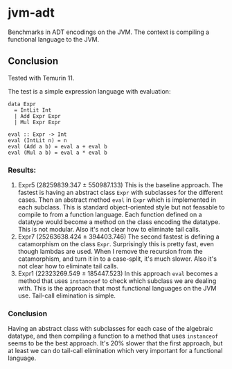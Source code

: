 # jvm-adt
Benchmarks in ADT encodings on the JVM. The context is compiling a functional language to the JVM.

## Conclusion
Tested with Temurin 11.

The test is a simple expression language with evaluation:
```
data Expr
  = IntLit Int
  | Add Expr Expr
  | Mul Expr Expr

eval :: Expr -> Int
eval (IntLit n) = n
eval (Add a b) = eval a + eval b
eval (Mul a b) = eval a * eval b
```

### Results:
1. Expr5 (28259839.347 ± 550987.133) This is the baseline approach. The fastest is having an abstract class `Expr` with subclasses for the different cases. Then an abstract method `eval` in `Expr` which is implemented in each subclass. This is standard object-oriented style but not feasable to compile to from a function language. Each function defined on a datatype would become a method on the class encoding the datatype. This is not modular. Also it's not clear how to eliminate tail calls.
2. Expr7 (25263638.424 ± 394403.746) The second fastest is defining a catamorphism on the class `Expr`. Surprisingly this is pretty fast, even though lambdas are used. When I remove the recursion from the catamorphism, and turn it in to a case-split, it's much slower. Also it's not clear how to eliminate tail calls.
3. Expr1 (22323269.549 ± 185447.523) In this approach `eval` becomes a method that uses `instanceof` to check which subclass we are dealing with. This is the approach that most functional languages on the JVM use. Tail-call elimination is simple.

### Conclusion
Having an abstract class with subclasses for each case of the algebraic datatype, and then compiling a function to a method that uses `instanceof` seems to be the best approach. It's 20% slower that the first approach, but at least we can do tail-call elimination which very important for a functional language. 
